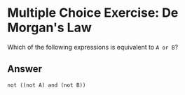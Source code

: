 # Multiple Choice Exercise: De Morgan's Law
Which of the following expressions is equivalent to `A or B`?
## Answer
```
not ((not A) and (not B))
```
